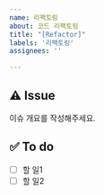 ```yaml
---
name: 리팩토링
about: 코드 리팩토링
title: "[Refactor]"
labels: '리팩토링'
assignees: ''

---
```


## ⚠️ Issue
이슈 개요를 작성해주세요.

## ✅ To do
- [ ] 할 일1
- [ ] 할 일2
